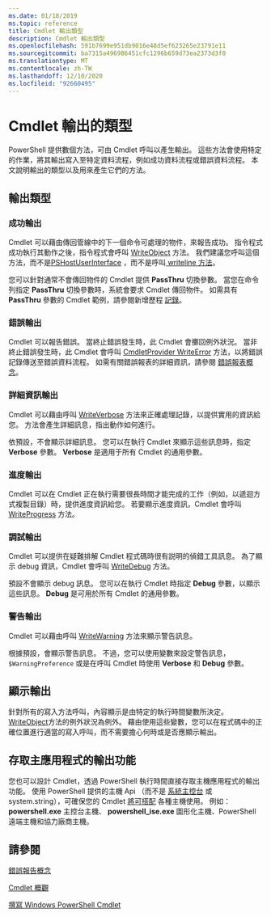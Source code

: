 ```yaml
---
ms.date: 01/18/2019
ms.topic: reference
title: Cmdlet 輸出類型
description: Cmdlet 輸出類型
ms.openlocfilehash: 591b7699e951db9016e48d5ef623265e23791e11
ms.sourcegitcommit: ba7315a496986451cfc1296b659d73ea2373d3f0
ms.translationtype: MT
ms.contentlocale: zh-TW
ms.lasthandoff: 12/10/2020
ms.locfileid: "92660495"
---
```

# <a name="types-of-cmdlet-output"></a>Cmdlet 輸出的類型

PowerShell 提供數個方法，可由 Cmdlet 呼叫以產生輸出。 這些方法會使用特定的作業，將其輸出寫入至特定資料流程，例如成功資料流程或錯誤資料流程。 本文說明輸出的類型以及用來產生它們的方法。

## <a name="types-of-output"></a>輸出類型

### <a name="success-output"></a>成功輸出

Cmdlet 可以藉由傳回管線中的下一個命令可處理的物件，來報告成功。 指令程式成功執行其動作之後，指令程式會呼叫 [WriteObject](/dotnet/api/System.Management.Automation.Cmdlet.WriteObject) 方法。 我們建議您呼叫這個方法，而不是[PSHostUserInterface](/dotnet/api/System.Management.Automation.Host.PSHostUserInterface.WriteLine) ，而不是呼叫[ writeline 方法](/dotnet/api/System.Console.WriteLine)。

您可以針對通常不會傳回物件的 Cmdlet 提供 **PassThru** 切換參數。
當您在命令列指定 **PassThru** 切換參數時，系統會要求 Cmdlet 傳回物件。 如需具有 **PassThru** 參數的 Cmdlet 範例，請參閱新增歷程 [記錄](/powershell/module/Microsoft.PowerShell.Core/Add-History)。

### <a name="error-output"></a>錯誤輸出

Cmdlet 可以報告錯誤。 當終止錯誤發生時，此 Cmdlet 會擲回例外狀況。 當非終止錯誤發生時，此 Cmdlet 會呼叫 [CmdletProvider WriteError](/dotnet/api/System.Management.Automation.Provider.CmdletProvider.WriteError) 方法，以將錯誤記錄傳送至錯誤資料流程。 如需有關錯誤報表的詳細資訊，請參閱 [錯誤報表概念](./error-reporting-concepts.md)。

### <a name="verbose-output"></a>詳細資訊輸出

Cmdlet 可以藉由呼叫 [WriteVerbose](/dotnet/api/System.Management.Automation.Cmdlet.WriteVerbose) 方法來正確處理記錄，以提供實用的資訊給您。 方法會產生詳細訊息，指出動作如何進行。

依預設，不會顯示詳細訊息。 您可以在執行 Cmdlet 來顯示這些訊息時，指定 **Verbose** 參數。 **Verbose** 是適用于所有 Cmdlet 的通用參數。

### <a name="progress-output"></a>進度輸出

Cmdlet 可以在 Cmdlet 正在執行需要很長時間才能完成的工作（例如，以遞迴方式複製目錄）時，提供進度資訊給您。 若要顯示進度資訊，Cmdlet 會呼叫 [WriteProgress](/dotnet/api/System.Management.Automation.Cmdlet.WriteProgress) 方法。

### <a name="debug-output"></a>調試輸出

Cmdlet 可以提供在疑難排解 Cmdlet 程式碼時很有説明的偵錯工具訊息。 為了顯示 debug 資訊，Cmdlet 會呼叫 [WriteDebug](/dotnet/api/System.Management.Automation.Cmdlet.WriteDebug) 方法。

預設不會顯示 debug 訊息。 您可以在執行 Cmdlet 時指定 **Debug** 參數，以顯示這些訊息。 **Debug** 是可用於所有 Cmdlet 的通用參數。

### <a name="warning-output"></a>警告輸出

Cmdlet 可以藉由呼叫 [WriteWarning](/dotnet/api/System.Management.Automation.Cmdlet.WriteWarning) 方法來顯示警告訊息。

根據預設，會顯示警告訊息。 不過，您可以使用變數來設定警告訊息， `$WarningPreference` 或是在呼叫 Cmdlet 時使用 **Verbose** 和 **Debug** 參數。

## <a name="displaying-output"></a>顯示輸出

針對所有的寫入方法呼叫，內容顯示是由特定的執行時間變數所決定。 [WriteObject](/dotnet/api/System.Management.Automation.Cmdlet.WriteObject)方法的例外狀況為例外。 藉由使用這些變數，您可以在程式碼中的正確位置進行適當的寫入呼叫，而不需要擔心何時或是否應顯示輸出。

## <a name="accessing-the-output-functionality-of-a-host-application"></a>存取主應用程式的輸出功能

您也可以設計 Cmdlet，透過 PowerShell 執行時間直接存取主機應用程式的輸出功能。 使用 PowerShell 提供的主機 Api （而不是 [系統主控台](/dotnet/api/System.Console) 或 system.string），可確保您的 Cmdlet [將可搭配](/dotnet/api/System.Windows.Forms) 各種主機使用。 例如： **powershell.exe** 主控台主機、 **powershell_ise.exe** 圖形化主機、PowerShell 遠端主機和協力廠商主機。

## <a name="see-also"></a>請參閱

[錯誤報告概念](./error-reporting-concepts.md)

[Cmdlet 概觀](./cmdlet-overview.md)

[撰寫 Windows PowerShell Cmdlet](./writing-a-windows-powershell-cmdlet.md)
